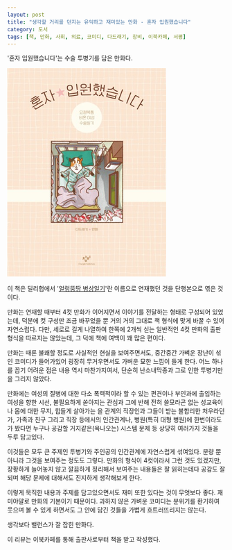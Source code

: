 ```yaml
---
layout: post
title: "생각할 거리를 던지는 유익하고 재미있는 만화 - 혼자 입원했습니다"
category: 도서
tags: [책, 만화, 사회, 의료, 코미디, 다드래기, 창비, 이북카페, 서평]
---
```


'혼자 입원했습니다'는
수술 투병기를 담은 만화다.

![표지](/images/book/hospitalized-alone-comic-book-h480.jpg)

이 책은 딜리헙에서 '[얼렁뚱땅 병상일기](https://kr.dillyhub.com/home/daduregi/ddung)'란 이름으로 연재했던 것을 단행본으로 엮은 것이다.

만화는 연재할 때부터 4컷 만화가 이어지면서 이야기를 전달하는 형태로 구성되어 있었는데,
덕분에 컷 구성만 조금 바꾸었을 뿐 거의 거의 그대로 책 형식에 맞게 바꿀 수 있어 자연스럽다.
다만, 세로로 길게 나열하여 한쪽에 2개씩 싣는 일반적인 4컷 만화의 출판 형식을 따르지는 않았는데,
그 덕에 책에 여백이 꽤 많은 편이다.

만화는 때론 불쾌할 정도로 사실적인 현실을 보여주면서도,
중간중간 가벼운 장난이 섞인 코미디가 들어가있어 굉장히 무거우면서도 가벼운 묘한 느낌이 들게 한다.
어느 하나를 꼽기 어려운 점은 내용 역시 마찬가지여서,
단순히 난소내막종과 그로 인한 투병기만을 그리지 않았다.

만화에는 여성의 질병에 대한 다소 폭력적이라 할 수 있는 편견이나 부인과에 출입하는 여성을 향한 시선,
불필요하게 쏟아지는 관심과 그에 반해 전혀 쓸모라곤 없는 성교육이나 몸에 대한 무지,
힘들게 살아가는 을 관계의 직장인과 그들이 받는 불합리한 처우라던가,
가족과 친구 그리고 직장 등에서의 인간관계나,
병원(특히 대형 병원)에 한번이라도 가 봤다면 누구나 공감할 거지같은(욕나오는) 시스템 문제 등
상당히 여러가지 것들을 두루 담고있다.

이것들은 모두 큰 주제인 투병기와 주인공의 인간관계에 자연스럽게 섞여있다.
분량 뿐 아니라 그것을 보여주는 정도도 그렇다.
만화의 형식이 4컷이라서 그런 것도 있겠지만,
장황하게 늘어놓지 않고 깔끔하게 정리해서 보여주는 내용들은
잘 읽히는데다 공감도 잘 되며 해당 문제에 대해서도 진지하게 생각해보게 한다.

이렇게 묵직한 내용과 주제를 담고있으면서도 재미 또한 있다는 것이 무엇보다 좋다.
재미야말로 만화의 기본이기 때문이다.
과하지 않은 가벼운 코미디는 분위기를 환기하여 웃으며 볼 수 있게 하면서도
그 안에 담긴 것들을 가볍게 흐트러뜨리지는 않는다.

생각보다 밸런스가 잘 잡힌 만화다.



<div class="im im-info">
이 리뷰는 이북카페를 통해 출판사로부터 책을 받고 작성했다.
</div>
